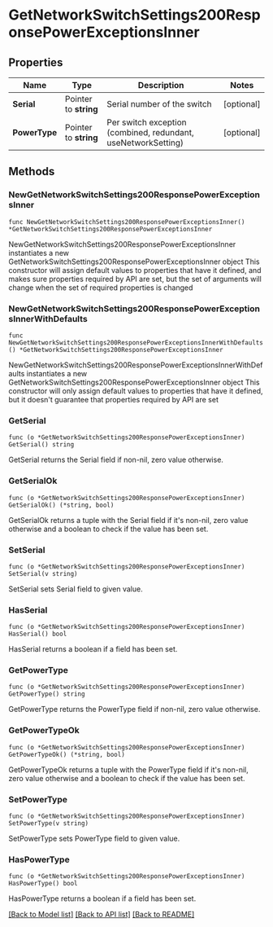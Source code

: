 # GetNetworkSwitchSettings200ResponsePowerExceptionsInner

## Properties

Name | Type | Description | Notes
------------ | ------------- | ------------- | -------------
**Serial** | Pointer to **string** | Serial number of the switch | [optional] 
**PowerType** | Pointer to **string** | Per switch exception (combined, redundant, useNetworkSetting) | [optional] 

## Methods

### NewGetNetworkSwitchSettings200ResponsePowerExceptionsInner

`func NewGetNetworkSwitchSettings200ResponsePowerExceptionsInner() *GetNetworkSwitchSettings200ResponsePowerExceptionsInner`

NewGetNetworkSwitchSettings200ResponsePowerExceptionsInner instantiates a new GetNetworkSwitchSettings200ResponsePowerExceptionsInner object
This constructor will assign default values to properties that have it defined,
and makes sure properties required by API are set, but the set of arguments
will change when the set of required properties is changed

### NewGetNetworkSwitchSettings200ResponsePowerExceptionsInnerWithDefaults

`func NewGetNetworkSwitchSettings200ResponsePowerExceptionsInnerWithDefaults() *GetNetworkSwitchSettings200ResponsePowerExceptionsInner`

NewGetNetworkSwitchSettings200ResponsePowerExceptionsInnerWithDefaults instantiates a new GetNetworkSwitchSettings200ResponsePowerExceptionsInner object
This constructor will only assign default values to properties that have it defined,
but it doesn't guarantee that properties required by API are set

### GetSerial

`func (o *GetNetworkSwitchSettings200ResponsePowerExceptionsInner) GetSerial() string`

GetSerial returns the Serial field if non-nil, zero value otherwise.

### GetSerialOk

`func (o *GetNetworkSwitchSettings200ResponsePowerExceptionsInner) GetSerialOk() (*string, bool)`

GetSerialOk returns a tuple with the Serial field if it's non-nil, zero value otherwise
and a boolean to check if the value has been set.

### SetSerial

`func (o *GetNetworkSwitchSettings200ResponsePowerExceptionsInner) SetSerial(v string)`

SetSerial sets Serial field to given value.

### HasSerial

`func (o *GetNetworkSwitchSettings200ResponsePowerExceptionsInner) HasSerial() bool`

HasSerial returns a boolean if a field has been set.

### GetPowerType

`func (o *GetNetworkSwitchSettings200ResponsePowerExceptionsInner) GetPowerType() string`

GetPowerType returns the PowerType field if non-nil, zero value otherwise.

### GetPowerTypeOk

`func (o *GetNetworkSwitchSettings200ResponsePowerExceptionsInner) GetPowerTypeOk() (*string, bool)`

GetPowerTypeOk returns a tuple with the PowerType field if it's non-nil, zero value otherwise
and a boolean to check if the value has been set.

### SetPowerType

`func (o *GetNetworkSwitchSettings200ResponsePowerExceptionsInner) SetPowerType(v string)`

SetPowerType sets PowerType field to given value.

### HasPowerType

`func (o *GetNetworkSwitchSettings200ResponsePowerExceptionsInner) HasPowerType() bool`

HasPowerType returns a boolean if a field has been set.


[[Back to Model list]](../README.md#documentation-for-models) [[Back to API list]](../README.md#documentation-for-api-endpoints) [[Back to README]](../README.md)


